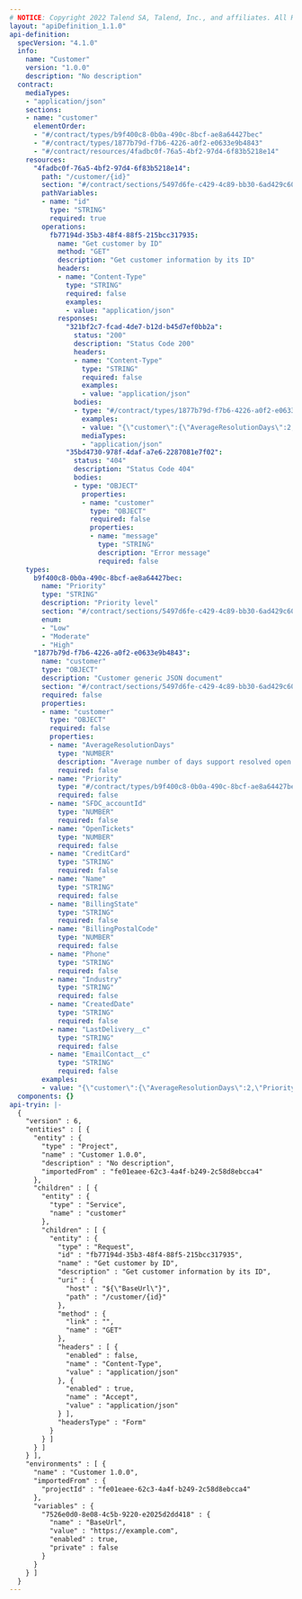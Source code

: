 ```yaml
---
# NOTICE: Copyright 2022 Talend SA, Talend, Inc., and affiliates. All Rights Reserved. Customer’s use of the software contained herein is subject to the terms and conditions of the Agreement between Customer and Talend.
layout: "apiDefinition_1.1.0"
api-definition:
  specVersion: "4.1.0"
  info:
    name: "Customer"
    version: "1.0.0"
    description: "No description"
  contract:
    mediaTypes:
    - "application/json"
    sections:
    - name: "customer"
      elementOrder:
      - "#/contract/types/b9f400c8-0b0a-490c-8bcf-ae8a64427bec"
      - "#/contract/types/1877b79d-f7b6-4226-a0f2-e0633e9b4843"
      - "#/contract/resources/4fadbc0f-76a5-4bf2-97d4-6f83b5218e14"
    resources:
      "4fadbc0f-76a5-4bf2-97d4-6f83b5218e14":
        path: "/customer/{id}"
        section: "#/contract/sections/5497d6fe-c429-4c89-bb30-6ad429c60b39"
        pathVariables:
        - name: "id"
          type: "STRING"
          required: true
        operations:
          fb77194d-35b3-48f4-88f5-215bcc317935:
            name: "Get customer by ID"
            method: "GET"
            description: "Get customer information by its ID"
            headers:
            - name: "Content-Type"
              type: "STRING"
              required: false
              examples:
              - value: "application/json"
            responses:
              "321bf2c7-fcad-4de7-b12d-b45d7ef0bb2a":
                status: "200"
                description: "Status Code 200"
                headers:
                - name: "Content-Type"
                  type: "STRING"
                  required: false
                  examples:
                  - value: "application/json"
                bodies:
                - type: "#/contract/types/1877b79d-f7b6-4226-a0f2-e0633e9b4843"
                  examples:
                  - value: "{\"customer\":{\"AverageResolutionDays\":2,\"Priority\":\"Low\",\"SFDC_accountId\":100001,\"OpenTickets\":0,\"CreditCard\":\"1212-1221-1121-1234\",\"Name\":\"Abernathy-Bernier\",\"BillingState\":\"Virginia\",\"BillingPostalCode\":75565,\"Phone\":\"740-714-1041\",\"Industry\":\"Agriculture & Forestry\",\"CreatedDate\":\"15-03-2021\",\"LastDelivery__c\":\"21-01-2021\",\"EmailContact__c\":\"dexter.yundt@yahoo.com\"}}"
                  mediaTypes:
                  - "application/json"
              "35bd4730-978f-4daf-a7e6-2287081e7f02":
                status: "404"
                description: "Status Code 404"
                bodies:
                - type: "OBJECT"
                  properties:
                  - name: "customer"
                    type: "OBJECT"
                    required: false
                    properties:
                    - name: "message"
                      type: "STRING"
                      description: "Error message"
                      required: false
    types:
      b9f400c8-0b0a-490c-8bcf-ae8a64427bec:
        name: "Priority"
        type: "STRING"
        description: "Priority level"
        section: "#/contract/sections/5497d6fe-c429-4c89-bb30-6ad429c60b39"
        enum:
        - "Low"
        - "Moderate"
        - "High"
      "1877b79d-f7b6-4226-a0f2-e0633e9b4843":
        name: "customer"
        type: "OBJECT"
        description: "Customer generic JSON document"
        section: "#/contract/sections/5497d6fe-c429-4c89-bb30-6ad429c60b39"
        required: false
        properties:
        - name: "customer"
          type: "OBJECT"
          required: false
          properties:
          - name: "AverageResolutionDays"
            type: "NUMBER"
            description: "Average number of days support resolved open issues for the given customer"
            required: false
          - name: "Priority"
            type: "#/contract/types/b9f400c8-0b0a-490c-8bcf-ae8a64427bec"
            required: false
          - name: "SFDC_accountId"
            type: "NUMBER"
            required: false
          - name: "OpenTickets"
            type: "NUMBER"
            required: false
          - name: "CreditCard"
            type: "STRING"
            required: false
          - name: "Name"
            type: "STRING"
            required: false
          - name: "BillingState"
            type: "STRING"
            required: false
          - name: "BillingPostalCode"
            type: "NUMBER"
            required: false
          - name: "Phone"
            type: "STRING"
            required: false
          - name: "Industry"
            type: "STRING"
            required: false
          - name: "CreatedDate"
            type: "STRING"
            required: false
          - name: "LastDelivery__c"
            type: "STRING"
            required: false
          - name: "EmailContact__c"
            type: "STRING"
            required: false
        examples:
        - value: "{\"customer\":{\"AverageResolutionDays\":2,\"Priority\":\"Low\",\"SFDC_accountId\":100001,\"OpenTickets\":0,\"CreditCard\":\"1212-1221-1121-1234\",\"Name\":\"Abernathy-Bernier\",\"BillingState\":\"Virginia\",\"BillingPostalCode\":75565,\"Phone\":\"740-714-1041\",\"Industry\":\"Agriculture & Forestry\",\"CreatedDate\":\"15-03-2021\",\"LastDelivery__c\":\"21-01-2021\",\"EmailContact__c\":\"dexter.yundt@yahoo.com\"}}"
  components: {}
api-tryin: |-
  {
    "version" : 6,
    "entities" : [ {
      "entity" : {
        "type" : "Project",
        "name" : "Customer 1.0.0",
        "description" : "No description",
        "importedFrom" : "fe01eaee-62c3-4a4f-b249-2c58d8ebcca4"
      },
      "children" : [ {
        "entity" : {
          "type" : "Service",
          "name" : "customer"
        },
        "children" : [ {
          "entity" : {
            "type" : "Request",
            "id" : "fb77194d-35b3-48f4-88f5-215bcc317935",
            "name" : "Get customer by ID",
            "description" : "Get customer information by its ID",
            "uri" : {
              "host" : "${\"BaseUrl\"}",
              "path" : "/customer/{id}"
            },
            "method" : {
              "link" : "",
              "name" : "GET"
            },
            "headers" : [ {
              "enabled" : false,
              "name" : "Content-Type",
              "value" : "application/json"
            }, {
              "enabled" : true,
              "name" : "Accept",
              "value" : "application/json"
            } ],
            "headersType" : "Form"
          }
        } ]
      } ]
    } ],
    "environments" : [ {
      "name" : "Customer 1.0.0",
      "importedFrom" : {
        "projectId" : "fe01eaee-62c3-4a4f-b249-2c58d8ebcca4"
      },
      "variables" : {
        "7526e0d0-8e08-4c5b-9220-e2025d2dd418" : {
          "name" : "BaseUrl",
          "value" : "https://example.com",
          "enabled" : true,
          "private" : false
        }
      }
    } ]
  }
---
```

